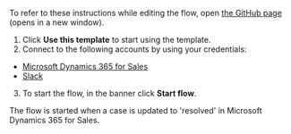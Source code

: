 To refer to these instructions while editing the flow, open [the GitHub page](https://github.com/ot4i/app-connect-templates/blob/main/resources/markdown/Send%20a%20Slack%20notification%20for%20resolved%20case%20in%20Microsoft%20Dynamics%20365_instructions.md) (opens in a new window).

1.	Click **Use this template** to start using the template.
2.	Connect to the following accounts by using your credentials:
   - [Microsoft Dynamics 365 for Sales](https://ibm.biz/acmsdynamicssales)
   - [Slack](https://ibm.biz/acslack)
3.	To start the flow, in the banner click **Start flow**.

The flow is started when a case is updated to 'resolved' in Microsoft Dynamics 365 for Sales.